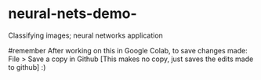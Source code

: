 # neural-nets-demo-
Classifying images; neural networks application

#remember
After working on this in Google Colab, to save changes made:
File > Save a copy in Github [This makes no copy, just saves the edits made to github] :)
